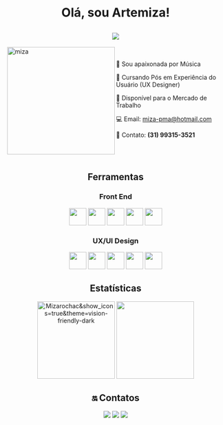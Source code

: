 
 <h1 align="center"> Olá, sou Artemiza!</h1>
 
<h2 align="center">
<img src="https://readme-typing-svg.demolab.com?font=Fira+Code&pause=1000&color=1C6B94&center=true&vCenter=true&width=500&lines=+UX/UI-Designer-Front-End"/> 
</h2>

<img align="left" width="250" alt="miza" src="https://user-images.githubusercontent.com/88461178/208158345-2df85e01-77cc-479e-897f-b52c84d8f76e.gif"/>

<br>

 🎼  Sou apaixonada por Música

 🏫  Cursando Pós em Experiência do Usuário (UX Designer)

 🚀    Disponível para o Mercado de Trabalho
 
 💻    Email: miza-pma@hotmail.com    
 
 📱    Contato: **(31) 99315-3521**


<br></bh>
<br>

<h2 align="center">Ferramentas</h2>

<h3 align="center">Front End</h3>
  <p align="center">
    <img height="40" width="40" src="https://cdn.simpleicons.org/html5/1C6B94"/> 
    <img height="40" width="40" src="https://cdn.simpleicons.org/css/1C6B94" /> 
    <img height="40" width="40" src="https://cdn.simpleicons.org/javascript/1C6B94"/> 
    <img height="40" width="40" src="https://cdn.simpleicons.org/bootstrap/1C6B94"/>
    <img height="40" width="40" src="https://cdn.simpleicons.org/jquery/1C6B94"/>
   </p>


<h3 align="center">UX/UI Design </h3>
  <p align="center">
     <img height="40" width="40" src="https://cdn.simpleicons.org/figma/1C6B94"/>
     <img height="40" width="40" src="https://cdn.simpleicons.org/framer/1C6B94"/>    
     <img height="40" width="40" src="https://cdn.simpleicons.org/github/1C6B94"/>
     <img height="40" width="40" src="https://cdn.simpleicons.org/trello/1C6B94"/>
     <img height="40" width="40" src="https://cdn.simpleicons.org/notion/1C6B94"/>
  
  </p>

<h2 align="center">Estatísticas</h2>

<div align="center">
<img height="180em" src="https://github-readme-stats.vercel.app/api?username=Mizarocha&show_icons=true&theme=vision-friendly-dark" alt="Mizarochac&show_icons=true&theme=vision-friendly-dark" alt="Mizarocha's stats"/> 
<img height="180em" src="https://github-readme-stats.vercel.app/api/top-langs/?username=Mizarocha&layout=compact&langs_count=7&theme=vision-friendly-dark"/>
 </di>
 
 <br>
 
## 🔛 Contatos

  <a href="https://www.linkedin.com/in/artemiza-rocha/a" target="_blank"><img src="https://img.shields.io/badge/-LinkedIn-%230077B5?style=for-the-badge&logo=linkedin&logoColor=white" target="_blank"></a> 
  <a href="https://github.com/Mizarocha" target="_blank"><img src="https://img.shields.io/badge/-GITHUB-080707?style=for-the-badge&logo=github&logoColor=white" target="_blank"></a>
   <a href="https://www.behance.net/artemizarocha" target="_blank"><img src="https://img.shields.io/badge/-Behance-E52b86?style=for-the-badge&logo=bahance&logoColor=white" target="_blank"></a>

<br><br>
 
